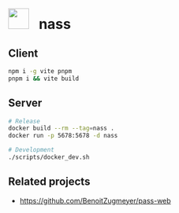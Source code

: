 <h1>
<img width=42 height=42 src="https://i.imgur.com/HmWuIKF.png">&nbsp;&nbsp; nass
</h1>

## Client
```bash
npm i -g vite pnpm
pnpm i && vite build
```

## Server

```bash
# Release
docker build --rm --tag=nass .
docker run -p 5678:5678 -d nass

# Development
./scripts/docker_dev.sh
```

## Related projects
* https://github.com/BenoitZugmeyer/pass-web
